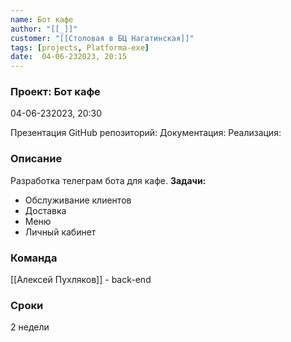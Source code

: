 ```yaml
---
name: Бот кафе
author: "[[_]]"
customer: "[[Столовая в БЦ Нагатинская]]"
tags: [projects, Platforma-exe]
date:  04-06-232023, 20:15
---
```


### Проект: Бот кафе
 04-06-232023, 20:30

Презентация
GitHub репозиторий: 
Документация: 
Реализация:

### Описание
Разработка телеграм бота для кафе. 
**Задачи:**
- Обслуживание клиентов
- Доставка
- Меню
- Личный кабинет

### Команда
[[Алексей Пухляков]] - back-end

### Сроки
2 недели




